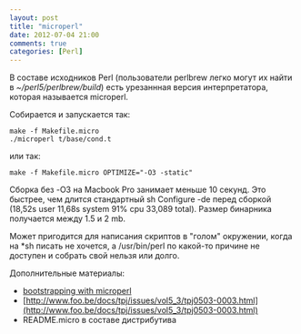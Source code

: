 ```yaml
---
layout: post
title: "microperl"
date: 2012-07-04 21:00
comments: true
categories: [Perl]
---
```


В составе исходников Perl (пользователи  perlbrew легко могут их найти в *~/perl5/perlbrew/build*) есть урезаннная версия интерпретатора, которая называется microperl. 

Собирается и запускается так:

    make -f Makefile.micro
    ./microperl t/base/cond.t

или так:

    make -f Makefile.micro OPTIMIZE="-O3 -static"

Сборка без -O3 на Macbook Pro занимает меньше 10 секунд. Это быстрее, чем длится стандартный sh Configure -de перед сборкой (18,52s user 11,68s system 91% cpu 33,089 total).  Размер бинарника  получается между 1.5 и 2 mb.

Может пригодится для написания скриптов в "голом" окружении, когда на *sh писать не хочется, а /usr/bin/perl по какой-то причине не доступен и собрать свой нельзя или долго.
 
Дополнительные материалы:

- [bootstrapping with microperl](http://www.perlmonks.org/?node_id=228040)
- [http://www.foo.be/docs/tpj/issues/vol5_3/tpj0503-0003.html](http://www.foo.be/docs/tpj/issues/vol5_3/tpj0503-0003.html)
- README.micro в составе дистрибутива
